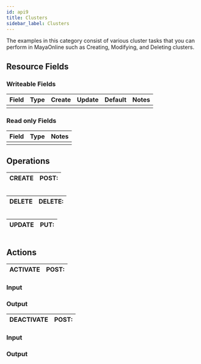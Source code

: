 ```yaml
---
id: api9
title: Clusters
sidebar_label: Clusters
---
```




The examples in this category consist of various cluster tasks that you can perform in MayaOnline such as Creating, Modifying, and Deleting clusters.

## Resource Fields

### Writeable Fields

| Field | Type | Create | Update | Default | Notes |
| :--- | :--- | :--- | :--- | :--- | :--- |
|  |  |  |  |  |  |

### Read only Fields

| Field | Type | Notes |
| :--- | :--- | :--- |
|  |  |  |

## Operations

| CREATE | POST: |
| :--- | :--- |


```

```

| DELETE | DELETE: |
| :--- | :--- |


```

```

| UPDATE | PUT: |
| :--- | :--- |


```

```

## Actions

| ACTIVATE | POST: |
| :--- | :--- |


### Input



### Output



| DEACTIVATE | POST: |
| :--- | :--- |


### Input



### Output



